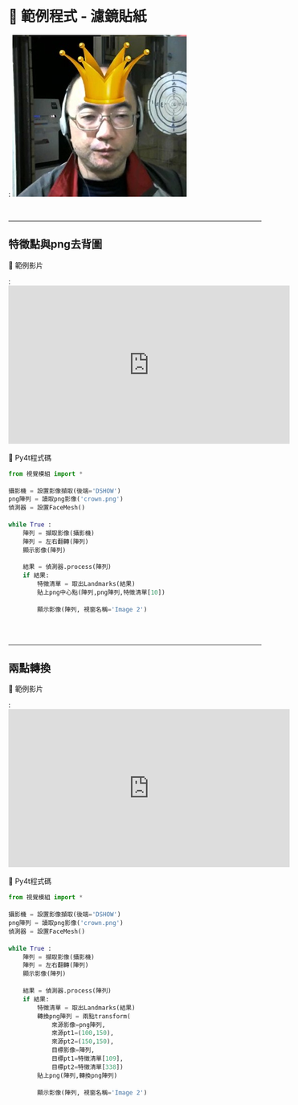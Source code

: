 # 🔰 範例程式 - 濾鏡貼紙


: ![濾鏡貼紙](filter_sticker.jpg)

<br/>

-------------------------------------

## 特徵點與png去背圖

🎦 範例影片

: <iframe width="560" height="315" src="https://www.youtube.com/embed/JVkRS2VDHJg?start=0&amp;end=506" frameborder="0" allow="accelerometer; autoplay; encrypted-media; gyroscope; picture-in-picture" allowfullscreen></iframe>


📄 Py4t程式碼

```python
from 視覺模組 import *

攝影機 = 設置影像擷取(後端='DSHOW')
png陣列 = 讀取png影像('crown.png')
偵測器 = 設置FaceMesh()

while True :
    陣列 = 擷取影像(攝影機)
    陣列 = 左右翻轉(陣列)
    顯示影像(陣列)
    
    結果 = 偵測器.process(陣列)
    if 結果:
        特徵清單 = 取出Landmarks(結果)
        貼上png中心點(陣列,png陣列,特徵清單[10])
        
        顯示影像(陣列, 視窗名稱='Image 2')  
```

<br/><br/>


-------------------------------------

## 兩點轉換

🎦 範例影片


: <iframe width="560" height="315" src="https://www.youtube.com/embed/JVkRS2VDHJg?start=513&amp;end=704" frameborder="0" allow="accelerometer; autoplay; encrypted-media; gyroscope; picture-in-picture" allowfullscreen></iframe>


📄 Py4t程式碼

```python
from 視覺模組 import *

攝影機 = 設置影像擷取(後端='DSHOW')
png陣列 = 讀取png影像('crown.png')
偵測器 = 設置FaceMesh()

while True :
    陣列 = 擷取影像(攝影機)
    陣列 = 左右翻轉(陣列)
    顯示影像(陣列)
    
    結果 = 偵測器.process(陣列)
    if 結果:
        特徵清單 = 取出Landmarks(結果)
        轉換png陣列 = 兩點transform(
            來源影像=png陣列,
            來源pt1=(100,150),
            來源pt2=(150,150),
            目標影像=陣列,
            目標pt1=特徵清單[109],
            目標pt2=特徵清單[338])
        貼上png(陣列,轉換png陣列)
        
        顯示影像(陣列, 視窗名稱='Image 2') 
```

<br/><br/>